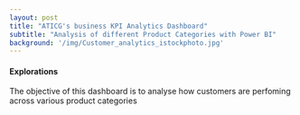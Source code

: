 ```yaml
---
layout: post
title: "ATICG's business KPI Analytics Dashboard"
subtitle: "Analysis of different Product Categories with Power BI"
background: '/img/Customer_analytics_istockphoto.jpg'
---
```



<h4>Explorations</h4>
<p>The objective of this dashboard is to analyse how customers are perfoming across various product categories</p>
